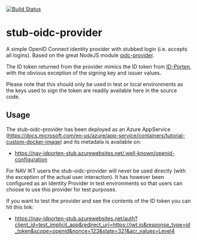 [![Build Status](https://travis-ci.org/navikt/stub-oidc-provider.svg?branch=master)](https://travis-ci.org/navikt/stub-oidc-provider)

# stub-oidc-provider

A simple OpenID Connect identity provider with stubbed login (i.e. accepts all logins). Based on the great NodeJS module [oidc-provider](https://github.com/panva/node-oidc-provider).

The ID token returned from the provider mimics the ID token from [ID-Porten](https://difi.github.io/idporten-oidc-dokumentasjon/oidc_auth_codeflow.html), with the obvious exception of the signing key and issuer values.

Please note that this should only be used in test or local environments as the keys used to sign the token are readily available here in the source code.

## Usage

The stub-oidc-provider has been deployed as an Azure AppService (https://docs.microsoft.com/en-us/azure/app-service/containers/tutorial-custom-docker-image) and its metadata is available on:

- https://nav-idporten-stub.azurewebsites.net/.well-known/openid-configuration

For NAV IKT users the  stub-oidc-provider will never be used directly (with the exception of the actual user interaction). It has however been configured as an Identity Provider in test environments so that users can choose to use this provider for test purposes.

If you want to test the provider and see the contents of the ID token you can hit this link:

- https://nav-idporten-stub.azurewebsites.net/auth?client_id=test_implicit_app&redirect_uri=https://jwt.io&response_type=id_token&scope=openid&nonce=123&state=321&acr_values=Level4


### 

